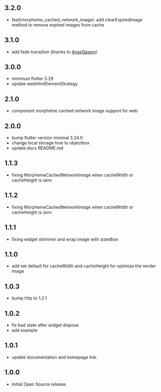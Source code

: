 ## 3.2.0

- feat(morpheme_cached_network_image): add clearExpiredImage method to remove expired images from cache

## 3.1.0

- add fade transition (thanks to [AnasQasem](https://github.com/AnasQasem))

## 3.0.0

- minimum flutter 3.29
- update webHtmlElementStrategy

## 2.1.0

- component morpheme cached network image support for web

## 2.0.0

- bump flutter version minimal 3.24.0
- change local storage hive to objectbox
- update docs README.md

## 1.1.3

- fixing MorphemeCachedNetworkImage when cacheWidth or cacheHeight is zero

## 1.1.2

- fixing MorphemeCachedNetworkImage when cacheWidth or cacheHeight is zero

## 1.1.1

- fixing widget shimmer and wrap image with sizedbox

## 1.1.0

- add set default for cacheWidth and cacheHeight for optimize the render image

## 1.0.3

- bump http to 1.2.1

## 1.0.2

- fix bad state after widget dispose
- add example

## 1.0.1

- update documentation and homepage link.

## 1.0.0

- Initial Open Source release.
